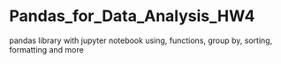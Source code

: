 # Pandas_for_Data_Analysis_HW4
pandas library with jupyter notebook using, functions, group by, sorting, formatting and more
